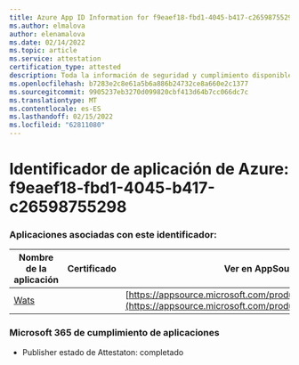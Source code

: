 ```yaml
---
title: Azure App ID Information for f9eaef18-fbd1-4045-b417-c26598755298
ms.author: elmalova
author: elenamalova
ms.date: 02/14/2022
ms.topic: article
ms.service: attestation
certification_type: attested
description: Toda la información de seguridad y cumplimiento disponible para f9eaef18-fbd1-4045-b417-c26598755298.
ms.openlocfilehash: b7283e2c8e61a5b6a886b24732ce8a660e2c1377
ms.sourcegitcommit: 9905237eb3270d099820cbf413d64b7cc066dc7c
ms.translationtype: MT
ms.contentlocale: es-ES
ms.lasthandoff: 02/15/2022
ms.locfileid: "62811080"
---
```

# <a name="azure-app-id-f9eaef18-fbd1-4045-b417-c26598755298"></a>Identificador de aplicación de Azure: f9eaef18-fbd1-4045-b417-c26598755298


### <a name="apps-associated-with-this-id"></a>Aplicaciones asociadas con este identificador:
| **Nombre de la aplicación** | **Certificado** | **Ver en AppSource** |
|--------------|---------------|-----------------------|
| [Wats](https://docs.microsoft.com/microsoft-365-app-certification/forward/WA200003597) |  | [https://appsource.microsoft.com/product/office/WA200003597](https://appsource.microsoft.com/product/office/WA200003597) |

### <a name="microsoft-365-app-compliance-status"></a>Microsoft 365 de cumplimiento de aplicaciones
- Publisher estado de Attestaton: completado
